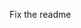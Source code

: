 Fix the readme
















































































































































































































































